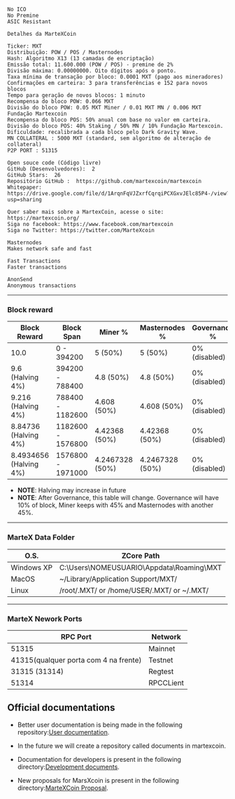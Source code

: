 ```
No ICO
No Premine
ASIC Resistant

Detalhes da MarteXCoin 

Ticker: MXT
Distribuição: POW / POS / Masternodes
Hash: Algoritmo X13 (13 camadas de encriptação)
Emissão total: 11.600.000 (POW / POS) - premine de 2%
Divisão máxima: 0.00000000. Oito dígitos após o ponto.
Taxa mínima de transação por bloco: 0.0001 MXT (pago aos mineradores)
Confirmações em carteira: 3 para transferências e 152 para novos blocos
Tempo para geração de novos blocos: 1 minuto
Recompensa do bloco POW: 0.066 MXT
Divisão do bloco POW: 0.05 MXT Miner / 0.01 MXT MN / 0.006 MXT Fundação Martexcoin
Recompensa do bloco POS: 50% anual com base no valor em carteira.
Divisão do bloco POS: 40% Staking / 50% MN / 10% Fundação Martexcoin.
Dificuldade: recalibrada a cada bloco pelo Dark Gravity Wave.
MN COLLATERAL : 5000 MXT (standard, sem algoritmo de alteração de collateral)
P2P PORT : 51315

Open souce code (Código livre)
GitHub (Desenvolvedores):  2
GitHub Stars:  26
Repositório GitHub :  https://github.com/martexcoin/martexcoin
Whitepaper: https://drive.google.com/file/d/1ArqnFqVJZxrfCqrqiPCXGxvJElc85P4-/view?usp=sharing

Quer saber mais sobre a MartexCoin, acesse o site: https://martexcoin.org/
Siga no facebook: https://www.facebook.com/martexcoin
Siga no Twitter: https://twitter.com/MarteXcoin

Masternodes 
Makes network safe and fast

Fast Transactions
Faster transactions

AnonSend
Anonymous transactions

```
*** 


### Block reward

Block Reward | Block Span                   | Miner %          | Masternodes %   | Governance %      | H.Round Reward
-------------|------------------------------|------------------|-----------------|-------------------|---------
10.0         |0 - 394200                    |  5       (50%)   | 5     (50%)     |  0% (disabled)    | 3942000.00
9.6 (Halving 4%) |394200 - 788400           |  4.8     (50%)   | 4.8   (50%)     |  0% (disabled)    | 3784320.00
9.216 (Halving 4%) |788400 - 1182600        |  4.608   (50%)   | 4.608   (50%)   |  0% (disabled)    | 3632947.20
8.84736 (Halving 4%) |1182600 - 1576800     |  4.42368 (50%)   | 4.42368 (50%)   |  0% (disabled)    | 3487629.31
8.4934656 (Halving 4%) |1576800 - 1971000   |  4.2467328 (50%) | 4.2467328 (50%) |  0% (disabled)    | 3348124.14

* **NOTE**: Halving may increase in future
* **NOTE**: After Governance, this table will change. 
Governance will have 10% of block, Miner keeps with 45% and Masternodes with another 45%.

***

### MarteX Data Folder

O.S.        | ZCore Path
------------|---------------
Windows XP  |C:\Users\NOMEUSUARIO\Appdata\Roaming\MXT
MacOS       |~/Library/Application Support/MXT/
Linux       | /root/.MXT/ or /home/USER/.MXT/ or ~/.MXT/

***

### MarteX Nework Ports

RPC Port    | Network       
------------|---------------
51315       | Mainnet   
41315(qualquer porta com 4 na frente)      | Testnet        
31315 (31314) | Regtest
51314       | RPCCLient

## Official documentations

 - Better user documentation is being made in the following repository:[User documentation](https://github.com/MarteXcoin-documentation/Documentation).
 
 - In the future we will create a repository called documents in martexcoin.
 
 - Documentation for developers is present in the following directory:[Development documents](https://github.com/martexcoin/martexcoin/tree/master/doc).

- New proposals for MarsXcoin is present in the following directory:[MarteXCoin Proposal](https://github.com/martexcoin/proposal).
